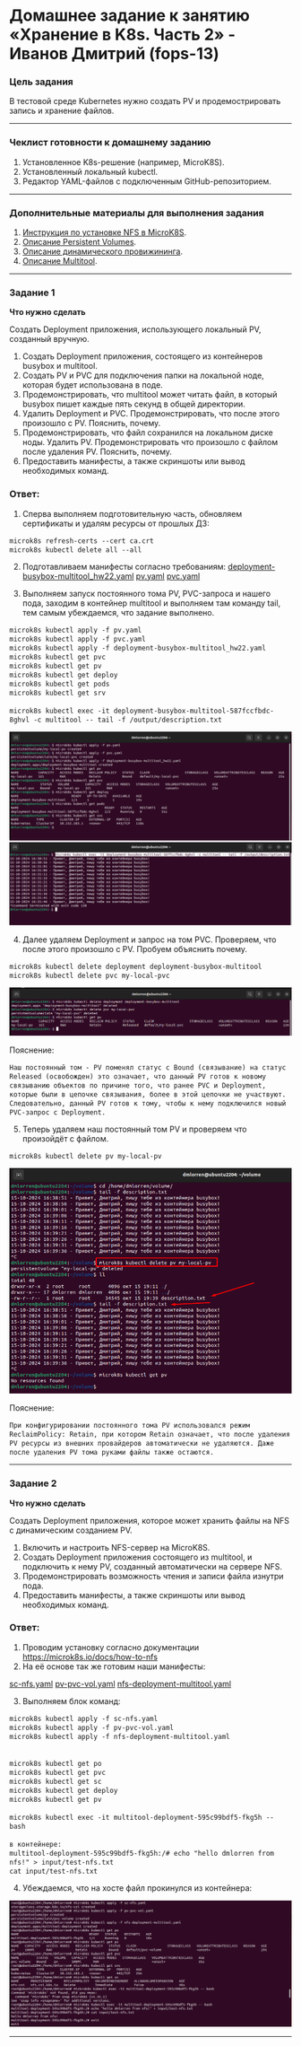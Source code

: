 # Домашнее задание к занятию «Хранение в K8s. Часть 2» - Иванов Дмитрий (fops-13)

### Цель задания

В тестовой среде Kubernetes нужно создать PV и продемострировать запись и хранение файлов.

------

### Чеклист готовности к домашнему заданию

1. Установленное K8s-решение (например, MicroK8S).
2. Установленный локальный kubectl.
3. Редактор YAML-файлов с подключенным GitHub-репозиторием.

------

### Дополнительные материалы для выполнения задания

1. [Инструкция по установке NFS в MicroK8S](https://microk8s.io/docs/nfs). 
2. [Описание Persistent Volumes](https://kubernetes.io/docs/concepts/storage/persistent-volumes/). 
3. [Описание динамического провижининга](https://kubernetes.io/docs/concepts/storage/dynamic-provisioning/). 
4. [Описание Multitool](https://github.com/wbitt/Network-MultiTool).

------

### Задание 1

**Что нужно сделать**

Создать Deployment приложения, использующего локальный PV, созданный вручную.

1. Создать Deployment приложения, состоящего из контейнеров busybox и multitool.
2. Создать PV и PVC для подключения папки на локальной ноде, которая будет использована в поде.
3. Продемонстрировать, что multitool может читать файл, в который busybox пишет каждые пять секунд в общей директории. 
4. Удалить Deployment и PVC. Продемонстрировать, что после этого произошло с PV. Пояснить, почему.
5. Продемонстрировать, что файл сохранился на локальном диске ноды. Удалить PV.  Продемонстрировать что произошло с файлом после удаления PV. Пояснить, почему.
6. Предоставить манифесты, а также скриншоты или вывод необходимых команд.



### Ответ:

1. Сперва выполняем подготовительную часть, обновляем сертификаты и удалям ресурсы от прошлых ДЗ:
```
microk8s refresh-certs --cert ca.crt
microk8s kubectl delete all --all
```

2. Подготавливаем манифесты согласно требованиям:
[deployment-busybox-multitool_hw22.yaml](./src/deployment-busybox-multitool_hw22.yaml) 
[pv.yaml](./src/pv.yaml) 
[pvc.yaml](./src/pvc.yaml) 

3. Выполняем запуск постоянного тома PV, PVC-запроса и нашего пода, заходим в контейнер multitool и выполняем там команду tail, тем самым убеждаемся, что задание выполнено.
```
microk8s kubectl apply -f pv.yaml
microk8s kubectl apply -f pvc.yaml
microk8s kubectl apply -f deployment-busybox-multitool_hw22.yaml
microk8s kubectl get pvc
microk8s kubectl get pv
microk8s kubectl get deploy
microk8s kubectl get pods
microk8s kubectl get srv

microk8s kubectl exec -it deployment-busybox-multitool-587fccfbdc-8ghvl -c multitool -- tail -f /output/description.txt
```

<img src="img/mikro_01.png">
<img src="img/mikro_02.png">


4. Далее удаляем Deployment и запрос на том PVC. Проверяем, что после этого произошло с PV. Пробуем объяснить почему.
```
microk8s kubectl delete deployment deployment-busybox-multitool
microk8s kubectl delete pvc my-local-pvc
```
<img src="img/mikro_03.png">


Пояснение:
```
Наш постоянный том - PV поменял статус с Bound (связывание) на статус Released (освобожден) это означает, что данный PV готов к новому связыванию объектов по причине того, что ранее PVC и Deployment, которые были в цепочке связывания, более в этой цепочки не участвуют. Следовательно, данный PV готов к тому, чтобы к нему подключился новый PVC-запрос с Deployment.
```


5. Теперь удаляем наш постоянный том PV и проверяем что произойдёт с файлом.
```
microk8s kubectl delete pv my-local-pv
```
<img src="img/mikro_04.png">

Пояснение:
```
При конфигурировании постоянного тома PV использовался режим ReclaimPolicy: Retain, при котором Retain означает, что после удаления PV ресурсы из внешних провайдеров автоматически не удаляются. Даже после удаления PV тома руками файлы также остаются.
```

------

### Задание 2

**Что нужно сделать**

Создать Deployment приложения, которое может хранить файлы на NFS с динамическим созданием PV.

1. Включить и настроить NFS-сервер на MicroK8S.
2. Создать Deployment приложения состоящего из multitool, и подключить к нему PV, созданный автоматически на сервере NFS.
3. Продемонстрировать возможность чтения и записи файла изнутри пода. 
4. Предоставить манифесты, а также скриншоты или вывод необходимых команд.


### Ответ:

1. Проводим установку согласно документации https://microk8s.io/docs/how-to-nfs
2. На её основе так же готовим наши манифесты:

[sc-nfs.yaml](./src/sc-nfs.yaml) 
[pv-pvc-vol.yaml](./src/pv-pvc-vol.yaml) 
[nfs-deployment-multitool.yaml](./src/nfs-deployment-multitool.yaml) 


3. Выполняем блок команд:
```
microk8s kubectl apply -f sc-nfs.yaml 
microk8s kubectl apply -f pv-pvc-vol.yaml 
microk8s kubectl apply -f nfs-deployment-multitool.yaml


microk8s kubectl get po
microk8s kubectl get pvc
microk8s kubectl get sc
microk8s kubectl get deploy
microk8s kubectl get pv

microk8s kubectl exec -it multitool-deployment-595c99bdf5-fkg5h -- bash

в контейнере:
multitool-deployment-595c99bdf5-fkg5h:/# echo "hello dmlorren from nfs!" > input/test-nfs.txt
cat input/test-nfs.txt 
```

4. Убеждаемся, что на хосте файл прокинулся из контейнера:
<img src="img/mikro_05.png">



------
